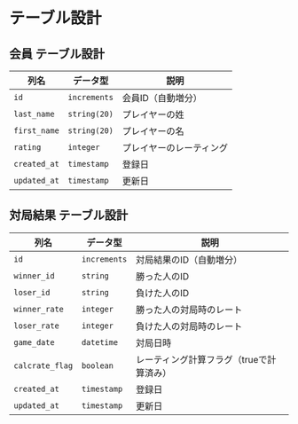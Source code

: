 # テーブル設計

## 会員 テーブル設計

| 列名         | データ型          | 説明                             |
|--------------|-------------------|----------------------------------|
| `id`         | `increments`      | 会員ID（自動増分）              |
| `last_name`  | `string(20)`      | プレイヤーの姓                   |
| `first_name` | `string(20)`      | プレイヤーの名                   |
| `rating`     | `integer`         | プレイヤーのレーティング         |
| `created_at` | `timestamp`       | 登録日                           |
| `updated_at` | `timestamp`       | 更新日                           |

## 対局結果 テーブル設計

| 列名                 | データ型          | 説明                               |
|----------------------|-------------------|------------------------------------|
| `id`                 | `increments`      | 対局結果のID（自動増分）          |
| `winner_id`         | `string`          | 勝った人のID                       |
| `loser_id`          | `string`          | 負けた人のID                       |
| `winner_rate`       | `integer`         | 勝った人の対局時のレート           |
| `loser_rate`        | `integer`         | 負けた人の対局時のレート           |
| `game_date`         | `datetime`        | 対局日時                           |
| `calcrate_flag`  | `boolean`         | レーティング計算フラグ（trueで計算済み） |
| `created_at`        | `timestamp`       | 登録日                             |
| `updated_at`        | `timestamp`       | 更新日                  
